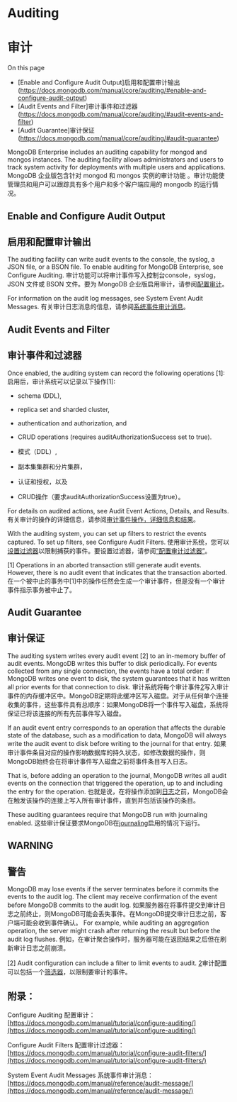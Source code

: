 # Auditing[](https://docs.mongodb.com/manual/core/auditing/)
# 审计
On this page

- [Enable and Configure Audit Output]启用和配置审计输出(https://docs.mongodb.com/manual/core/auditing/#enable-and-configure-audit-output)
- [Audit Events and Filter]审计事件和过滤器(https://docs.mongodb.com/manual/core/auditing/#audit-events-and-filter)
- [Audit Guarantee]审计保证
(https://docs.mongodb.com/manual/core/auditing/#audit-guarantee)

MongoDB Enterprise includes an auditing capability for mongod and mongos instances. The auditing facility allows administrators and users to track system activity for deployments with multiple users and applications.
MongoDB 企业版包含针对 mongod 和 mongos 实例的审计功能 。审计功能使管理员和用户可以跟踪具有多个用户和多个客户端应用的 mongodb 的运行情况。


## Enable and Configure Audit Output[](https://docs.mongodb.com/manual/core/auditing/#enable-and-configure-audit-output)
## 启用和配置审计输出
The auditing facility can write audit events to the console, the syslog, a JSON file, or a BSON file. To enable auditing for MongoDB Enterprise, see Configure Auditing.
审计功能可以将审计事件写入控制台console，syslog，JSON 文件或 BSON 文件。要为 MongoDB 企业版启用审计，请参阅[配置审计](https://docs.mongodb.com/manual/tutorial/configure-auditing/)。

For information on the audit log messages, see System Event Audit Messages.
有关审计日志消息的信息，请参阅[系统事件审计消息](https://docs.mongodb.com/manual/reference/audit-message/)。

## Audit Events and Filter[](https://docs.mongodb.com/manual/core/auditing/#audit-events-and-filter)
## 审计事件和过滤器
Once enabled, the auditing system can record the following operations [1]:
启用后，审计系统可以记录以下操作[1]:

- schema (DDL),
- replica set and sharded cluster,
- authentication and authorization, and
- CRUD operations (requires auditAuthorizationSuccess set to true).

- 模式（DDL）,
- 副本集集群和分片集群，
- 认证和授权，以及
- CRUD操作（要求auditAuthorizationSuccess设置为true）。

For details on audited actions, see Audit Event Actions, Details, and Results.
有关审计的操作的详细信息，请参阅[审计事件操作，详细信息和结果](https://docs.mongodb.com/manual/reference/audit-message/#audit-action-details-results)。

With the auditing system, you can set up filters to restrict the events captured. To set up filters, see Configure Audit Filters.
使用审计系统，您可以[设置过滤器](https://docs.mongodb.com/manual/tutorial/configure-audit-filters/#audit-filter)以限制捕获的事件。要设置过滤器，请参阅[“配置审计过滤器”](https://docs.mongodb.com/manual/tutorial/configure-audit-filters/)。

[1]	Operations in an aborted transaction still generate audit events. However, there is no audit event that indicates that the transaction aborted.
在一个被中止的事务中[1]中的操作任然会生成一个审计事件，但是没有一个审计事件指示事务被中止了。

## Audit Guarantee[](https://docs.mongodb.com/manual/core/auditing/#audit-guarantee)
## 审计保证

The auditing system writes every audit event [2] to an in-memory buffer of audit events. MongoDB writes this buffer to disk periodically. For events collected from any single connection, the events have a total order: if MongoDB writes one event to disk, the system guarantees that it has written all prior events for that connection to disk.
审计系统将每个审计事件[2](https://docs.mongodb.com/manual/core/auditing/#filter)写入审计事件的内存缓冲区中。MongoDB定期将此缓冲区写入磁盘。对于从任何单个连接收集的事件，这些事件具有总顺序：如果MongoDB将一个事件写入磁盘，系统将保证已将该连接的所有先前事件写入磁盘。

If an audit event entry corresponds to an operation that affects the durable state of the database, such as a modification to data, MongoDB will always write the audit event to disk before writing to the journal for that entry.
如果审计事件条目对应的操作影响数据库的持久状态，如修改数据的操作，则MongoDB始终会在将审计事件写入磁盘之前将事件条目写入日志。

That is, before adding an operation to the journal, MongoDB writes all audit events on the connection that triggered the operation, up to and including the entry for the operation.
也就是说，在将操作添加到[日志](https://docs.mongodb.com/manual/reference/glossary/#term-journal)之前，MongoDB会在触发该操作的连接上写入所有审计事件，直到并包括该操作的条目。

These auditing guarantees require that MongoDB run with journaling enabled.
这些审计保证要求MongoDB在[journaling](https://docs.mongodb.com/manual/reference/configuration-options/#storage.journal.enabled)启用的情况下运行。

## WARNING
## 警告
MongoDB may lose events if the server terminates before it commits the events to the audit log. The client may receive confirmation of the event before MongoDB commits to the audit log.
如果服务器在将事件提交到审计日志之前终止，则MongoDB可能会丢失事件。在MongoDB提交审计日志之前，客户端可能会收到事件确认。
For example, while auditing an aggregation operation, the server might crash after returning the result but before the audit log flushes.
例如，在审计聚合操作时，服务器可能在返回结果之后但在刷新审计日志之前崩溃。

[2]	Audit configuration can include a filter to limit events to audit.
[2](https://docs.mongodb.com/manual/core/auditing/#id3)审计配置可以包括一个[筛选器](https://docs.mongodb.com/manual/tutorial/configure-audit-filters/#audit-filter)，以限制要审计的事件。

## 附录：
Configure Auditing 配置审计：[https://docs.mongodb.com/manual/tutorial/configure-auditing/](https://docs.mongodb.com/manual/tutorial/configure-auditing/)

Configure Audit Filters  配置审计过滤器：[https://docs.mongodb.com/manual/tutorial/configure-audit-filters/](https://docs.mongodb.com/manual/tutorial/configure-audit-filters/)

System Event Audit Messages 系统事件审计消息： [https://docs.mongodb.com/manual/reference/audit-message/](https://docs.mongodb.com/manual/reference/audit-message/)
